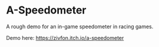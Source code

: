 # A-Speedometer

A rough demo for an in-game speedometer in racing games.

Demo here:
https://zivfon.itch.io/a-speedometer
